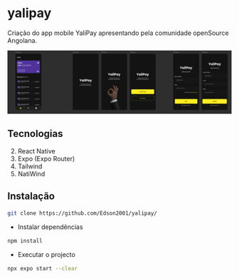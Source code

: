 # yalipay
Criação do app mobile YaliPay apresentando pela comunidade openSource Angolana.

<img src="https://github.com/Edson2001/yalipay/blob/main/images/print.png">

## Tecnologias
2. React Native
1. Expo (Expo Router)
2. Tailwind
3. NatiWind

## Instalação

```bash
git clone https://github.com/Edson2001/yalipay/
```

- Instalar dependências

```bash
npm install
```

- Executar o projecto

```bash
npx expo start --clear
```
